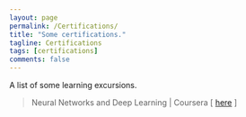 ```yaml
---
layout: page
permalink: /Certifications/
title: "Some certifications."
tagline: Certifications
tags: [certifications]
comments: false
---
```


A list of some learning excursions.

  <blockquote>
  Neural Networks and Deep Learning | Coursera [
 <a href="https://www.coursera.org/account/accomplishments/verify/Z3NCN6XR3VKA" target="_blank">here</a > ]    
</blockquote>
